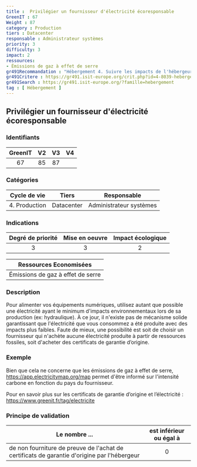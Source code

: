 ```yaml
---
title :  Privilégier un fournisseur d'électricité écoresponsable
GreenIT : 67
Weight : 87
category : Production
tiers : Datacenter
responsable : Administrateur systèmes
priority: 3
difficulty: 3
impact: 2
ressources:
- Émissions de gaz à effet de serre
gr491Recommandation : "Hébergement 4. Suivre les impacts de l'hébergeur"
gr491Critere : https://gr491.isit-europe.org/crit.php?id=4-8039-hebergement-lactivite-dun-datacenter-necessite-de-lenergie.-les
gr491Search : https://gr491.isit-europe.org/?famille=hebergement
tag : [ Hébergement ]
---
```


## Privilégier un fournisseur d'électricité écoresponsable

### Identifiants

| GreenIT |  V2  |  V3  |  V4  |
|:-------:|:----:|:----:|:----:|
|  67    | 85  | 87  |      |

### Catégories

| Cycle de vie |  Tiers  |  Responsable  |
|:---------:|:----:|:----:|
| 4. Production | Datacenter | Administrateur systèmes |

### Indications

| Degré de priorité |      Mise en oeuvre       |  Impact écologique    |
|:-------------------:|:-------------------------:|:---------------------:|
| 3 | 3 | 2 |

|Ressources Economisées                                      |
|:----------------------------------------------------------:|
| Émissions de gaz à effet de serre  |

### Description

Pour alimenter vos équipements numériques, utilisez autant que possible une électricité ayant le minimum d'impacts environnementaux lors de sa production (ex: hydraulique).
À ce jour, il n'existe pas de mécanisme solide garantissant que l'électricité que vous consommez a été produite avec des impacts plus faibles. 
Faute de mieux, une possibilité est soit de choisir un fournisseur qui n'achète aucune électricité produite à partir de ressources fossiles, soit d'acheter des certificats de garantie d’origine.

### Exemple

Bien que cela ne concerne que les émissions de gaz à effet de serre, https://app.electricitymap.org/map permet d'être informé sur l'intensité carbone en fonction du pays du fournisseur.

Pour en savoir plus sur les certificats de garantie d’origine et l’électricité :
https://www.greenit.fr/tag/electricite

### Principe de validation

| Le nombre ...     | est inférieur ou égal à   |  
|-------------------|:-------------------------:|
| de non fourniture de preuve de l'achat de certificats de garantie d'origine par l'hébergeur   | 0  |
